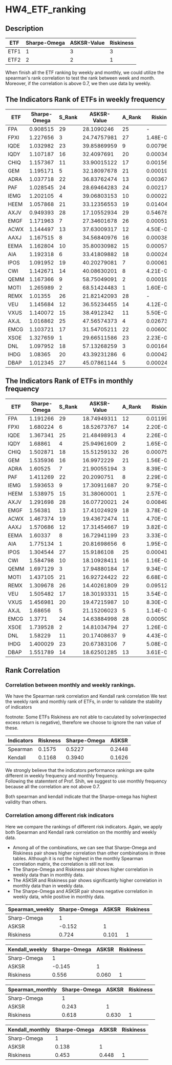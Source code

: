 # HW4_ETF_ranking

## Description 

|  ETF  | Sharpe-Omega  | ASKSR-Value | Riskiness    |
| ------------- | ------------- |------------- |------------- | 
| ETF1  | 1  | 3  | 3  | 
| ETF2  | 2  | 2  | 1  | 

When finish all the ETF ranking by weekly and monthly, 
we could utilize the spearman's rank correlation to test the rank between week and month. 
Moreover, if the correlation is above 0.7, we then use data by weekly. 

## The Indicators Rank of ETFs in weekly frequency

| ETF  | Sharpe-Omega | S_Rank | ASKSR-Value | A_Rank | Riskiness   | R_Rank |
|------|-------------|--------|-------------|--------|-------------|--------|
| FPA  | 0.908515    | 29     | 28.1090246  | 25     | -           | -      |
| FPXI | 1.227656    | 3      | 24.74757981 | 27     | 1.48E-06    | 1      |
| IQDE | 1.032982    | 23     | 39.85869959 | 9      | 0.00796245  | 24     |
| IQDY | 1.107187    | 16     | 32.4097691  | 20     | 0.000341761 | 13     |
| CHIQ | 1.157367    | 11     | 33.90015122 | 17     | 0.00156666  | 19     |
| GEM  | 1.195171    | 5      | 32.18097678 | 21     | 0.000190356 | 8      |
| ADRA | 1.037718    | 22     | 36.83762474 | 13     | 0.00367994  | 22     |
| PAF  | 1.028545    | 24     | 28.69464283 | 24     | 0.00217739  | 21     |
| IEMG | 1.202105    | 4      | 39.06803153 | 10     | 0.000228369 | 10     |
| HEEM | 1.057868    | 21     | 33.12356553 | 19     | 0.0140492   | 25     |
| AXJV | 0.949393    | 28     | 17.10552934 | 29     | 0.546783    | 27     |
| EMGF | 1.171963    | 7      | 27.34601678 | 26     | 0.000516204 | 16     |
| ACWX | 1.144497    | 13     | 37.63009317 | 12     | 4.50E-05    | 6      |
| AAXJ | 1.167515    | 8      | 34.56840976 | 16     | 0.000389331 | 14     |
| EEMA | 1.162804    | 10     | 35.80030982 | 15     | 0.000572542 | 17     |
| AIA  | 1.192318    | 6      | 33.41809882 | 18     | 0.000244934 | 12     |
| IPOS | 1.091952    | 19     | 40.20279081 | 7      | 0.000616928 | 18     |
| CWI  | 1.142671    | 14     | 40.08630201 | 8      | 4.21E-05    | 5      |
| QEMM | 1.167366    | 9      | 58.75049091 | 2      | 0.000193937 | 9      |
| MOTI | 1.265989    | 2      | 68.51424483 | 1      | 1.60E-06    | 2      |
| REMX | 1.01355     | 26     | 21.82142093 | 28     | -           | -      |
| VEU  | 1.145684    | 12     | 36.55234455 | 14     | 4.12E-05    | 4      |
| VXUS | 1.140072    | 15     | 38.4912342  | 11     | 5.50E-05    | 7      |
| AXJL | 1.016862    | 25     | 47.56574373 | 4      | 0.0267384   | 26     |
| EMCG | 1.103721    | 17     | 31.54705211 | 22     | 0.0060045   | 23     |
| XSOE | 1.327659    | 1      | 29.66511586 | 23     | 2.23E-06    | 3      |
| DNL  | 1.097952    | 18     | 57.13268259 | 3      | 0.00164884  | 20     |
| IHDG | 1.08365     | 20     | 43.39231286 | 6      | 0.00042334  | 15     |
| DBAP | 1.012345    | 27     | 45.07861144 | 5      | 0.000240228 | 11     |


## The Indicators Rank of ETFs in monthly frequency


| ETF  | Sharpe-Omega | S_Rank | ASKSR-Value | A_Rank | Riskiness   | R_Rank |
|------|-------------|--------|-------------|--------|-------------|--------|
| FPA  | 1.191266    | 29     | 18.74949311 | 12     | 0.0119976   | 28     |
| FPXI | 1.680224    | 6      | 18.52673767 | 14     | 2.20E-05    | 17     |
| IQDE | 1.367341    | 25     | 21.48498913 | 4      | 2.26E-05    | 18     |
| IQDY | 1.68861     | 4      | 25.94961609 | 2      | 1.65E-06    | 5      |
| CHIQ | 1.502871    | 18     | 15.51259132 | 26     | 0.000754618 | 26     |
| GEM  | 1.535936    | 16     | 16.9972229  | 21     | 1.56E-05    | 15     |
| ADRA | 1.60525     | 7      | 21.90055194 | 3      | 8.39E-07    | 1      |
| PAF  | 1.411269    | 22     | 20.2090751  | 8      | 2.29E-05    | 19     |
| IEMG | 1.593653    | 9      | 17.30911687 | 20     | 9.75E-06    | 13     |
| HEEM | 1.538975    | 15     | 31.38060001 | 1      | 2.57E-06    | 6      |
| AXJV | 1.291698    | 28     | 16.07720021 | 24     | 0.008491085 | 27     |
| EMGF | 1.56381     | 13     | 17.41024929 | 18     | 3.78E-05    | 21     |
| ACWX | 1.467374    | 19     | 19.43672474 | 11     | 4.70E-06    | 10     |
| AAXJ | 1.570686    | 12     | 17.31454667 | 19     | 3.82E-05    | 22     |
| EEMA | 1.60337     | 8      | 16.72941199 | 23     | 3.33E-05    | 20     |
| AIA  | 1.775134    | 1      | 20.81698656 | 6      | 1.95E-05    | 16     |
| IPOS | 1.304544    | 27     | 15.9186108  | 25     | 0.000416967 | 24     |
| CWI  | 1.584798    | 10     | 18.10928411 | 16     | 1.16E-06    | 4      |
| QEMM | 1.697129    | 3      | 17.94880184 | 17     | 9.34E-07    | 2      |
| MOTI | 1.437105    | 21     | 16.92724422 | 22     | 6.68E-05    | 23     |
| REMX | 1.309678    | 26     | 14.40261809 | 29     | 0.09512381  | 29     |
| VEU  | 1.505482    | 17     | 18.30193331 | 15     | 3.54E-06    | 7      |
| VXUS | 1.456981    | 20     | 19.47215987 | 10     | 8.30E-06    | 12     |
| AXJL | 1.68656     | 5      | 21.15206023 | 5      | 1.14E-06    | 3      |
| EMCG | 1.3771      | 24     | 14.63884998 | 28     | 0.00050845  | 25     |
| XSOE | 1.739528    | 2      | 14.81034794 | 27     | 1.26E-05    | 14     |
| DNL  | 1.58229     | 11     | 20.17408637 | 9      | 4.43E-06    | 9      |
| IHDG | 1.400029    | 23     | 20.67383106 | 7      | 5.08E-06    | 11     |
| DBAP | 1.551789    | 14     | 18.62501285 | 13     | 3.61E-06    | 8      |

## Rank Correlation 

### Correlation between monthly and weekly rankings.
We have the Spearman rank correlation and Kendall rank correlation
We test the weekly rank and monthly rank of ETFs, in order to validate the stability of indicators

footnote: Some ETFs Riskiness are not able to caculated by solver(expected excess return is negative), therefore we choose to ignore the nan value of these.  


| Indicators | Riskness      | Sharpe-Omega    | ASKSR |  
| ------------- | ------------- |------------- |------------- | 
|Spearman | 0.1575 | 0.5227  | 0.2448  | 
|Kendall  | 0.1168  | 0.3940  | 0.1626  | 

We strongly believe that the indicators performance rankings are quite different in weekly frequency and monthly frequency.  
Following the statemtent of Prof. Shih, we suggest to use monthly frequency because all the correlation are not above 0.7.  

Both spearman and kendall indicate that the Sharpe-omega has highest validity than others. 


### Correlation among different risk indicators
Here we compare the rankings of different risk indicators. Again, we apply both Spearman and Kendall rank correlation on the monthly and weekly data.

* Among all of the combinations, we can see that Sharpe-Omega and Riskiness pair shows higher correlation than other combinations in three tables. Although it is not the highest in the monthly Spearman correlation matrix, the correlation is still not low.
* The Sharpe-Omega and Riskiness pair shows higher correlation in weekly data than in monthly data.
* The ASKSR and Riskiness pair shows significantly higher correlation in monthly data than in weekly data.
* The Sharpe-Omega and ASKSR pair shows negative correlation in weekly data, while positive in monthly data.


| Spearman_weekly | Sharpe-Omega | ASKSR | Riskiness |
|-----------------|-------------|-------|-----------|
| Sharp-Omega     | 1           | 　    | 　        |
| ASKSR           | -0.152      | 1     | 　        |
| Riskiness       | 0.724       | 0.101 | 1         |


| Kendall_weekly | Sharpe-Omega | ASKSR | Riskiness |
|-------------------|-------------|-------|-----------|
| Sharp-Omega       | 1           | 　    | 　        |
| ASKSR             | -0.145      | 1     | 　        |
| Riskiness         | 0.556       | 0.060 | 1         |


| Spearman_monthly | Sharpe-Omega | ASKSR | Riskiness |
|------------------|-------------|-------|-----------|
| Sharp-Omega      | 1           | 　    | 　        |
| ASKSR            | 0.243       | 1     | 　        |
| Riskiness        | 0.618       | 0.630 | 1         |


| Kendall_monthly | Sharpe-Omega | ASKSR | Riskiness |
|--------------------|-------------|-------|-----------|
| Sharp-Omega        | 1           | 　    | 　        |
| ASKSR              | 0.138       | 1     | 　        |
| Riskiness          | 0.453       | 0.448 | 1         |
